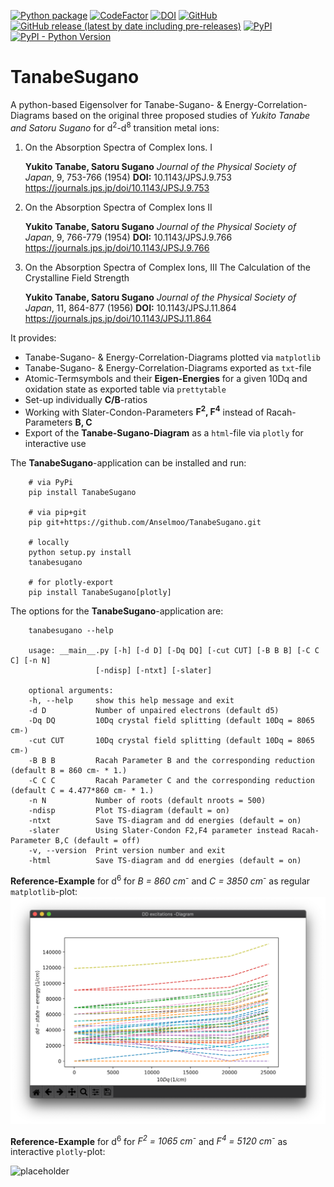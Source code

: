 [![Python package](https://github.com/Anselmoo/TanabeSugano/workflows/Python%20package/badge.svg)](https://github.com/Anselmoo/TanabeSugano/actions?query=workflow%3A%22Python+package%22)
[![CodeFactor](https://www.codefactor.io/repository/github/anselmoo/tanabesugano/badge)](https://www.codefactor.io/repository/github/anselmoo/tanabesugano)
[![DOI](https://zenodo.org/badge/DOI/10.5281/zenodo.4430571.svg)](https://doi.org/10.5281/zenodo.4430571)
[![GitHub](https://img.shields.io/github/license/Anselmoo/TanabeSugano)](https://github.com/Anselmoo/TanabeSugano/blob/master/LICENSE)
[![GitHub release (latest by date including pre-releases)](https://img.shields.io/github/v/release/Anselmoo/TanabeSugano?include_prereleases)](https://github.com/Anselmoo/TanabeSugano/releases)
[![PyPI](https://img.shields.io/pypi/v/TanabeSugano?logo=Pypi&logoColor=yellow)](https://pypi.org/project/TanabeSugano/)
[![PyPI - Python Version](https://img.shields.io/pypi/pyversions/TanabeSugano?logo=Python&logoColor=yellow)](https://pypi.org/project/TanabeSugano/)

# TanabeSugano
A python-based Eigensolver for Tanabe-Sugano- & Energy-Correlation-Diagrams based on the original three proposed studies of *Yukito Tanabe and Satoru Sugano* for d<sup>2</sup>-d<sup>8</sup> transition metal ions:

1. On the Absorption Spectra of Complex Ions. I

    **Yukito Tanabe, Satoru Sugano**
    *Journal of the Physical Society of Japan*, 9, 753-766 (1954)
    **DOI:** 10.1143/JPSJ.9.753
    https://journals.jps.jp/doi/10.1143/JPSJ.9.753

2. On the Absorption Spectra of Complex Ions II

    **Yukito Tanabe, Satoru Sugano**
    *Journal of the Physical Society of Japan*, 9, 766-779 (1954)
    **DOI:** 10.1143/JPSJ.9.766
    https://journals.jps.jp/doi/10.1143/JPSJ.9.766

3. On the Absorption Spectra of Complex Ions, III The Calculation of the Crystalline Field Strength

    **Yukito Tanabe, Satoru Sugano**
    *Journal of the Physical Society of Japan*, 11, 864-877 (1956)
    **DOI:** 10.1143/JPSJ.11.864
    https://journals.jps.jp/doi/10.1143/JPSJ.11.864

It provides:

- Tanabe-Sugano- & Energy-Correlation-Diagrams plotted via `matplotlib`
- Tanabe-Sugano- & Energy-Correlation-Diagrams exported as `txt`-file
- Atomic-Termsymbols and their **Eigen-Energies** for a given 10Dq and oxidation state as exported table via `prettytable`
- Set-up individually **C/B**-ratios
- Working with Slater-Condon-Parameters **F<sup>2</sup>, F<sup>4</sup>** instead of Racah-Parameters **B, C**
- Export of the **Tanabe-Sugano-Diagram** as a `html`-file via `plotly` for interactive use

The **TanabeSugano**-application can be installed and run:

```console
    # via PyPi
    pip install TanabeSugano

    # via pip+git
    pip git+https://github.com/Anselmoo/TanabeSugano.git

    # locally
    python setup.py install
    tanabesugano

    # for plotly-export
    pip install TanabeSugano[plotly]
```


The options for the **TanabeSugano**-application are:

```console
    tanabesugano --help

    usage: __main__.py [-h] [-d D] [-Dq DQ] [-cut CUT] [-B B B] [-C C C] [-n N]
                   [-ndisp] [-ntxt] [-slater]

    optional arguments:
    -h, --help     show this help message and exit
    -d D           Number of unpaired electrons (default d5)
    -Dq DQ         10Dq crystal field splitting (default 10Dq = 8065 cm-)
    -cut CUT       10Dq crystal field splitting (default 10Dq = 8065 cm-)
    -B B B         Racah Parameter B and the corresponding reduction (default B = 860 cm- * 1.)
    -C C C         Racah Parameter C and the corresponding reduction (default C = 4.477*860 cm- * 1.)
    -n N           Number of roots (default nroots = 500)
    -ndisp         Plot TS-diagram (default = on)
    -ntxt          Save TS-diagram and dd energies (default = on)
    -slater        Using Slater-Condon F2,F4 parameter instead Racah-Parameter B,C (default = off)
    -v, --version  Print version number and exit
    -html          Save TS-diagram and dd energies (default = on)
```

**Reference-Example** for d<sup>6</sup> for *B = 860 cm<sup>-</sup>* and *C = 3850 cm<sup>-</sup>* as regular `matplotlib`-plot:
![placeholder](https://github.com/Anselmoo/TanabeSugano/blob/master/examples/dd-diagram_for_d6.png?raw=true)


**Reference-Example** for d<sup>6</sup> for *F<sup>2</sup> = 1065 cm<sup>-</sup>* and *F<sup>4</sup> = 5120 cm<sup>-</sup>* as interactive `plotly`-plot:

![placeholder](https://github.com/Anselmoo/TanabeSugano/blob/master/examples/d6_ts_interactive.gif?raw=true)
